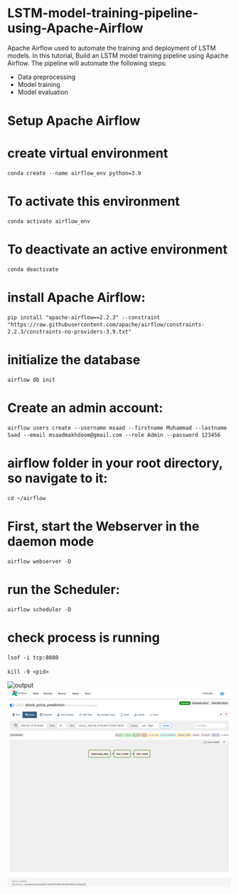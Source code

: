 # LSTM-model-training-pipeline-using-Apache-Airflow
Apache Airflow  used to automate the training and deployment of LSTM models. In this tutorial, Build an LSTM model training pipeline using Apache Airflow. The pipeline will automate the following steps: 
* Data preprocessing  
* Model training 
* Model evaluation
# Setup Apache Airflow
# create virtual environment
```
conda create --name airflow_env python=3.9
```
# To activate this environment
```
conda activate airflow_env
```
# To deactivate an active environment
```
conda deactivate
```
 # install Apache Airflow:
 ```
pip install "apache-airflow==2.2.3" --constraint "https://raw.githubusercontent.com/apache/airflow/constraints-2.2.3/constraints-no-providers-3.9.txt"
```

# initialize the database
```
airflow db init
```

# Create an admin account:

```
airflow users create --username msaad --firstname Muhammad --lastname Saad --email msaadmakhdoom@gmail.com --role Admin --password 123456
```
# airflow folder in your root directory, so navigate to it:
```
cd ~/airflow
```

# First, start the Webserver in the daemon mode
```
airflow webserver -D
```
# run the Scheduler:
```
airflow scheduler -D
```

# check process is running
```
lsof -i tcp:8080

kill -9 <pid>
```

![output]()
![output](https://github.com/MSaadMakhdoom/LSTM-model-training-pipeline-using-Apache-Airflow/blob/main/screencapture-localhost-8080-graph-2023-06-14-22_01_16.png)
